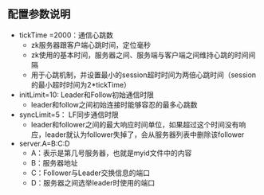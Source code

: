 ## 配置参数说明

- tickTime =2000：通信心跳数
    - zk服务器跟客户端心跳时间，定位毫秒
    - zk使用的基本时间，服务器之间、服务端与客户端之间维持心跳的时间间隔
    - 用于心跳机制，并设置最小的session超时时间为两倍心跳时间（session的最小超时时间为2*tickTime）
- initLimit=10: Leader和Follow初始通信时限
    - leader和follow之间初始连接时能够容忍的最多心跳数
- syncLimit=5： LF同步通信时限
    - leader和follower之间的最大响应时间单位，如果超过这个时间没有响应，leader就认为follower失掉了，会从服务器列表中删除该follower
- server.A=B:C:D
    - A：表示是第几号服务器，也就是myid文件中的内容
    - B：服务器地址
    - C：Follower与Leader交换信息的端口
    - D：服务器之间选举leader时使用的端口

    
